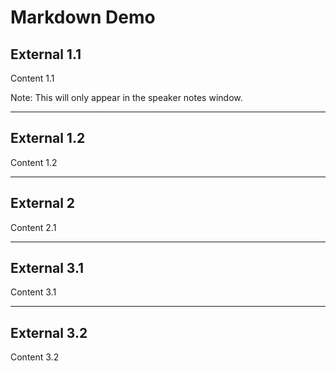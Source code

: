 # Markdown Demo

## External 1.1

Content 1.1

Note: This will only appear in the speaker notes window.

---

## External 1.2

Content 1.2

---

## External 2

Content 2.1

---

## External 3.1

Content 3.1

---

## External 3.2

Content 3.2